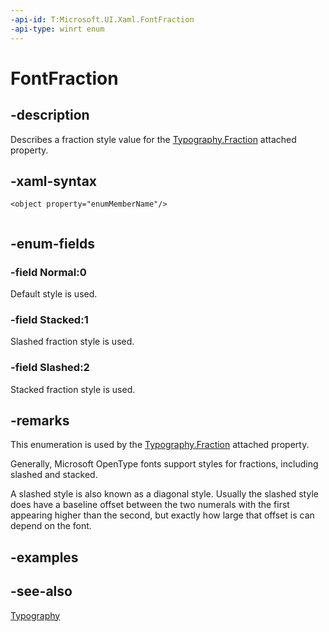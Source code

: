 ```yaml
---
-api-id: T:Microsoft.UI.Xaml.FontFraction
-api-type: winrt enum
---
```


<!-- Enumeration syntax
public enum Microsoft.UI.Xaml.FontFraction : int
-->

# FontFraction

## -description

Describes a fraction style value for the [Typography.Fraction](/windows/windows-app-sdk/api/winrt/microsoft.ui.xaml.documents.typography#xaml-attached-properties) attached property.

## -xaml-syntax

```xaml
<object property="enumMemberName"/>
 
```

## -enum-fields

### -field Normal:0

Default style is used.

### -field Stacked:1

Slashed fraction style is used.

### -field Slashed:2

Stacked fraction style is used.

## -remarks

This enumeration is used by the [Typography.Fraction](/windows/windows-app-sdk/api/winrt/microsoft.ui.xaml.documents.typography#xaml-attached-properties) attached property.

Generally, Microsoft OpenType fonts support styles for fractions, including slashed and stacked.

A slashed style is also known as a diagonal style. Usually the slashed style does have a baseline offset between the two numerals with the first appearing higher than the second, but exactly how large that offset is can depend on the font.

## -examples

## -see-also

[Typography](../microsoft.ui.xaml.documents/typography.md)
